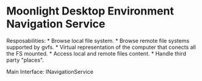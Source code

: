 Moonlight Desktop Environment Navigation Service
===========================================

Resposabilities:
    * Browse local file system.
    * Browse remote file systems supported by gvfs.
    * Virtual representation of the computer that conects all the FS mounted.
    * Access local and remote files content.
    * Handle third party "places".

Main Interface: INavigationService
